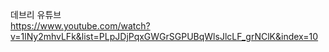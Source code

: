 데브리 유튜브  
https://www.youtube.com/watch?v=1lNy2mhvLFk&list=PLpJDjPqxGWGrSGPUBqWlsJlcLF_grNClK&index=10
